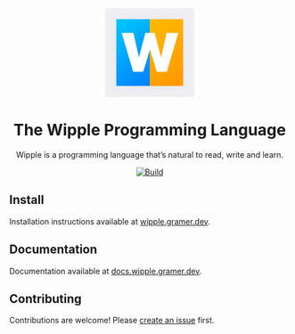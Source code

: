 <p align="center">
  <img src="website/home/public/logo.svg">
</p>

<h1 align="center">
  The Wipple Programming Language
</h1>

<p align="center">
  Wipple is a programming language that’s natural to read, write and learn.
</p>

<p align="center">
  <a href="https://github.com/wipplelang/wipple/actions/workflows/build.yml">
    <img src="https://github.com/wipplelang/wipple/actions/workflows/build.yml/badge.svg" alt="Build">
  </a>
</p>

## Install

Installation instructions available at [wipple.gramer.dev](https://wipple.gramer.dev).

## Documentation

Documentation available at [docs.wipple.gramer.dev](https://docs.wipple.gramer.dev).

## Contributing

Contributions are welcome! Please [create an issue](https://github.com/wipplelang/wipple/issues/new) first.
